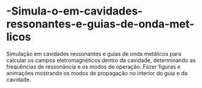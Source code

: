 # -Simula-o-em-cavidades-ressonantes-e-guias-de-onda-met-licos
Simulação em cavidades ressonantes e guias de onda metálicos para calcular os campos eletromagnéticos dentro da cavidade, determinando as frequências de ressonância e os modos de operação. Fazer figuras e animações mostrando os modos de propagação no interior do guia e da cavidade. 
